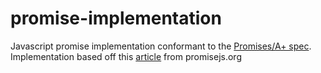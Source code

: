 # promise-implementation
Javascript promise implementation conformant to the [Promises/A+ spec](https://promisesaplus.com/). Implementation based off this [article](https://www.promisejs.org/implementing/) from promisejs.org
